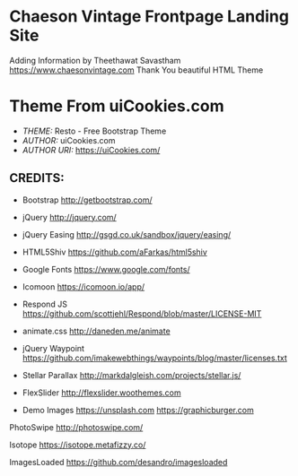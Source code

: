 # Chaeson Vintage Frontpage Landing Site

Adding Information by Theethawat Savastham
https://www.chaesonvintage.com
Thank You beautiful HTML Theme

# Theme From uiCookies.com

- _THEME:_ Resto - Free Bootstrap Theme
- _AUTHOR:_ uiCookies.com
- _AUTHOR URI:_ https://uiCookies.com/

## CREDITS:

- Bootstrap
  http://getbootstrap.com/

- jQuery
  http://jquery.com/

- jQuery Easing
  http://gsgd.co.uk/sandbox/jquery/easing/

- HTML5Shiv
  https://github.com/aFarkas/html5shiv

- Google Fonts
  https://www.google.com/fonts/

- Icomoon
  https://icomoon.io/app/

- Respond JS
  https://github.com/scottjehl/Respond/blob/master/LICENSE-MIT

- animate.css
  http://daneden.me/animate

- jQuery Waypoint
  https://github.com/imakewebthings/waypoints/blog/master/licenses.txt

- Stellar Parallax
  http://markdalgleish.com/projects/stellar.js/

- FlexSlider
  http://flexslider.woothemes.com

- Demo Images
  https://unsplash.com
  https://graphicburger.com

PhotoSwipe
http://photoswipe.com/

Isotope
https://isotope.metafizzy.co/

ImagesLoaded
https://github.com/desandro/imagesloaded
